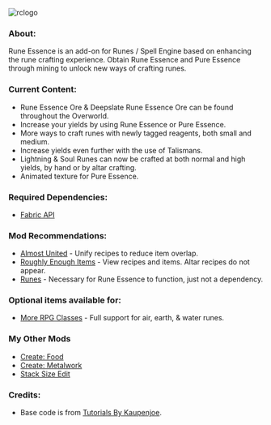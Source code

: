 
![rclogo](https://github.com/AverageAnime/RuneEssence/assets/150550990/50c34526-fbe2-419a-904c-16fc6c6fe4c6)
### **About:**

Rune Essence is an add-on for Runes / Spell Engine based on enhancing the rune crafting experience. Obtain Rune Essence and Pure Essence through mining to unlock new ways of crafting runes.

### **Current Content:**

* Rune Essence Ore & Deepslate Rune Essence Ore can be found throughout the Overworld.
* Increase your yields by using Rune Essence or Pure Essence.
* More ways to craft runes with newly tagged reagents, both small and medium.
* Increase yields even further with the use of Talismans.
* Lightning & Soul Runes can now be crafted at both normal and high yields, by hand or by altar crafting.
* Animated texture for Pure Essence.

### **Required Dependencies:**

* [Fabric API](https://www.curseforge.com/minecraft/mc-mods/fabric-api)

### **Mod Recommendations:**

* [Almost United](https://www.curseforge.com/minecraft/mc-mods/almost-unified) - Unify recipes to reduce item overlap.
* [Roughly Enough Items](https://www.curseforge.com/minecraft/mc-mods/roughly-enough-items) - View recipes and items. Altar recipes do not appear.
* [Runes](https://www.curseforge.com/minecraft/mc-mods/rune-crafting) - Necessary for Rune Essence to function, just not a dependency.

### **Optional items available for:**

* [More RPG Classes](https://www.curseforge.com/minecraft/mc-mods/more-rpg-classes) - Full support for air, earth, & water runes.

### **My Other Mods**

* [Create: Food](https://www.curseforge.com/minecraft/mc-mods/create-food-fabric)
* [Create: Metalwork](https://www.curseforge.com/minecraft/mc-mods/create-metalwork-fabric)
* [Stack Size Edit](https://www.curseforge.com/minecraft/mc-mods/stack-size-edit-fabric)

### **Credits:**

* Base code is from [Tutorials By Kaupenjoe](https://github.com/Tutorials-By-Kaupenjoe/Fabric-Tutorial-1.20.X).
